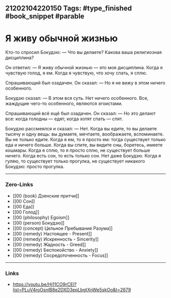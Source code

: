 21202104220150
Tags: #type_finished #book_snippet  #parable
---
# Я живу обычной жизнью

Кто-то спросил Бокудзю:
  	— Что вы делаете? Какова ваша религиозная дисциплина?

Он ответил:
 	 — Я живу обычной жизнью — это моя дисциплина. Когда я чувствую голод, я ем. Когда я чувствую, что хочу спать, я сплю.

Спрашивающий был озадачен. Он сказал:
  	— Но я не вижу в этом ничего особенного.

Бокудзю сказал:
  	— В этом вся суть. Нет ничего особенного. Все, жаждущие чего-то особенного, являются эгоистами.

Спрашивающий всё ещё был озадачен. Он сказал:
 	— Но это делают все: когда голодны — едят; когда хотят спать — спят.

Бокудзю рассмеялся и сказал:
	— Нет. Когда вы едите, то вы делаете тысячу и одну вещь: вы думаете, мечтаете, воображаете, вспоминаете. Вы не только едите. Когда я ем, то я просто ем: тогда существует только еда и ничего больше. Когда вы спите, вы видите сны, боретесь, имеете кошмары. Когда я сплю, то я просто сплю, не существует больше ничего. Когда есть сон, то есть только сон. Нет даже Бокудзю. Когда я гуляю, то существует только прогулка, не существует никакого Бокудзю: просто прогулка.  

---
### Zero-Links
- [[00 (book) Дзенские притчи]]
- [[00 Сон]]
- [[00 Еда]]
- [[00 Голод]]
- [[00 (philosophy) Egoism]]
- [[00 (person) Бокудзю]]
- [[00 (concept) Цельное Пребывание Разума]]
 - [[00 (remedy) Настоящее - Present]]
 - [[00 (remedy) Искренность - Sincerity]]
 - [[00 (remedy) Жадность - Greed]]
 - [[00 (remedy) Беспокойство - Anxiety]]
- [[00 (remedy) Сосредоточенность - Focus]]
---
### Links
- https://youtu.be/Hj11CO9rCEI?list=PLuV4roOsnlB8e2DXD3epLbgtXnWe5skOo&t=2679